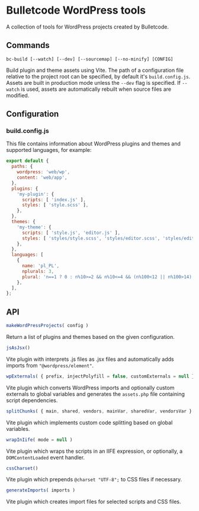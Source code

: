 # Bulletcode WordPress tools

A collection of tools for WordPress projects created by Bulletcode.


## Commands

```
bc-build [--watch] [--dev] [--sourcemap] [--no-minify] [CONFIG]
```

Build plugin and theme assets using Vite. The path of a configuration file relative to the project root can be specified, by default it's `build.config.js`. Assets are built in production mode unless the `--dev` flag is specified. If `--watch` is used, assets are automatically rebuilt when source files are modified.


## Configuration

### build.config.js

This file contains information about WordPress plugins and themes and supported languages, for example:

```js
export default {
  paths: {
    wordpress: 'web/wp',
    content: 'web/app',
  },
  plugins: {
    'my-plugin': {
      scripts: [ 'index.js' ],
      styles: [ 'style.scss' ],
    },
  },
  themes: {
    'my-theme': {
      scripts: [ 'style.js', 'editor.js' ],
      styles: [ 'styles/style.scss', 'styles/editor.scss', 'styles/editor-style.scss' ],
    },
  },
  languages: [
    {
      name: 'pl_PL',
      nplurals: 3,
      plural: 'n==1 ? 0 : n%10>=2 && n%10<=4 && (n%100<12 || n%100>14) ? 1 : 2',
    },
  ],
};
```


## API

```js
makeWordPressProjects( config )
```

Return a list of plugins and themes based on the given configuration.

```js
jsAsJsx()
```

Vite plugin with interprets .js files as .jsx files and automatically adds imports from `"@wordpress/element"`.

```js
wpExternals( { prefix, injectPolyfill = false, customExternals = null } )
```

Vite plugin which converts WordPress imports and optionally custom externals to global variables and generates the `assets.php` file containing script dependencies.

```js
splitChunks( { main, shared, vendors, mainVar, sharedVar, vendorsVar } )
```

Vite plugin which implements custom code splitting based on global variables.

```js
wrapInIife( mode = null )
```

Vite plugin which wraps the scripts in an IIFE expression, or optionally, a `DOMContentLoaded` event handler.

```js
cssCharset()
```

Vite plugin which prepends `@charset "UTF-8";` to CSS files if necessary.

```js
generateImports( imports )
```

Vite plugin which creates import files for selected scripts and CSS files.
